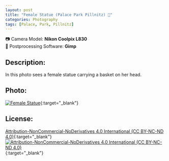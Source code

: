 ```yaml
---
layout: post
title: "Female Statue (Palace Park Pillnitz) 🏰"
categories: Photography
tags: [Palace, Park, Pillnitz]
---
```

📷 Camera Model: **Nikon Coolpix L830**<br />
💾 Postprocessing Software: **Gimp**
## Description:
In this photo sees a female statue carrying a basket on her head.
## Photo:
[![Female Statue](https://live.staticflickr.com/65535/51964825253_fdd6255830_c_d.jpg)](https://www.flickr.com/photos/mike_ravenblack/51964825253){:target="_blank"}
## License:
[Attribution-NonCommercial-NoDerivatives 4.0 International (CC BY-NC-ND 4.0)](https://creativecommons.org/licenses/by-nc-nd/4.0/){:target="_blank"} \
[![Attribution-NonCommercial-NoDerivatives 4.0 International (CC BY-NC-ND 4.0)](https://i.creativecommons.org/l/by-nc-nd/4.0/88x31.png)](http://creativecommons.org/licenses/by-nc-nd/4.0/){:target="_blank"}
